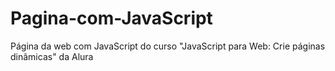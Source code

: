 # Pagina-com-JavaScript
Página da web com JavaScript do curso "JavaScript para Web: Crie páginas dinâmicas" da Alura
